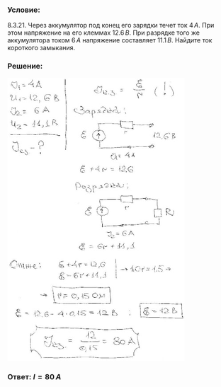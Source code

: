 ###  Условие:

$8.3.21.$ Через аккумулятор под конец его зарядки течет ток $4 \,А$. При этом напряжение на его клеммах $12.6 \,В$. При разрядке того же аккумулятора током $6 \,А$ напряжение составляет $11.1 \,В$. Найдите ток короткого замыкания.

###  Решение:

![|400x640, 67%](../../img/8.3.21/1.jpg)

###  Ответ: $I = 80 \,А$